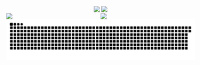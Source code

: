 <div align="center"> <img src="https://github-readme-stats.vercel.app/api?username=CHB-learner&show_icons=true&theme=tokyonight" /> 
<img src="https://github-stats.ubrong.com/api/top-langs/?username=CHB-learner&layout=compact&theme=tokyonight" />
</div>


<div>
  <img src="https://stats.justsong.cn/api/github?username=CHB-learner&theme=dark&lang=zh-CN" style="float: left; width: 50%;" />
  <img src="https://stats.justsong.cn/api/bilibili/?id=82123444&theme=dark&lang=zh-CN" style="float: right; width: 50%;" />
</div>




<picture>
  <source media="(prefers-color-scheme: dark)" srcset="https://raw.githubusercontent.com/CHB-learner/CHB-learner/output/github-contribution-grid-snake-dark.svg">
  <source media="(prefers-color-scheme: light)" srcset="https://raw.githubusercontent.com/CHB-learner/CHB-learner/output/github-contribution-grid-snake.svg">
  <img alt="github contribution grid snake animation" src="https://raw.githubusercontent.com/CHB-learner/CHB-learner/output/github-contribution-grid-snake.svg">
</picture>
